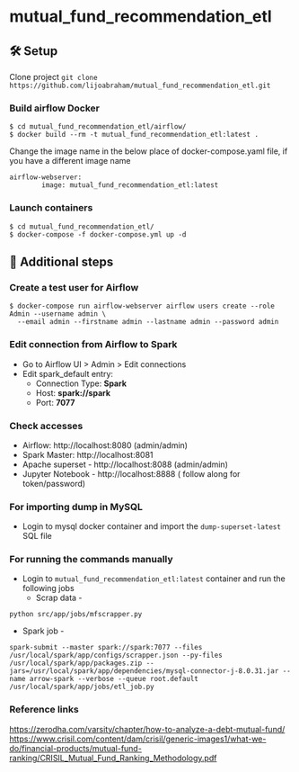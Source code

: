 # mutual_fund_recommendation_etl


## 🛠 Setup

Clone project
```git clone https://github.com/lijoabraham/mutual_fund_recommendation_etl.git```

### Build airflow Docker
```
$ cd mutual_fund_recommendation_etl/airflow/
$ docker build --rm -t mutual_fund_recommendation_etl:latest .
```
Change the image name in the below place of docker-compose.yaml file, if you have a different image name
```
airflow-webserver:
        image: mutual_fund_recommendation_etl:latest
```

### Launch containers
```
$ cd mutual_fund_recommendation_etl/
$ docker-compose -f docker-compose.yml up -d
```


## 👣 Additional steps
### Create a test user for Airflow
```
$ docker-compose run airflow-webserver airflow users create --role Admin --username admin \
  --email admin --firstname admin --lastname admin --password admin
```

### Edit connection from Airflow to Spark
- Go to Airflow UI > Admin > Edit connections
- Edit spark_default entry:
  - Connection Type: **Spark**
  - Host: **spark://spark**
  - Port: **7077**

### Check accesses
- Airflow: http://localhost:8080 (admin/admin)
- Spark Master: http://localhost:8081
- Apache superset - http://localhost:8088 (admin/admin)
- Jupyter Notebook - http://localhost:8888 ( follow along for token/password)

### For importing dump in MySQL
- Login to mysql docker container and import the ```dump-superset-latest``` SQL file 

### For running the commands manually
- Login to ```mutual_fund_recommendation_etl:latest``` container and run the following jobs
  - Scrap data - 
```
python src/app/jobs/mfscrapper.py
```
  - Spark job - 
  ```
  spark-submit --master spark://spark:7077 --files /usr/local/spark/app/configs/scrapper.json --py-files /usr/local/spark/app/packages.zip --jars=/usr/local/spark/app/dependencies/mysql-connector-j-8.0.31.jar --name arrow-spark --verbose --queue root.default /usr/local/spark/app/jobs/etl_job.py
  ```

### Reference links
https://zerodha.com/varsity/chapter/how-to-analyze-a-debt-mutual-fund/
https://www.crisil.com/content/dam/crisil/generic-images1/what-we-do/financial-products/mutual-fund-ranking/CRISIL_Mutual_Fund_Ranking_Methodology.pdf
